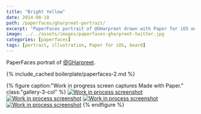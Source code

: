 ```yaml
---
title: "Bright Yellow"
date: 2014-08-10
path: /paperfaces/gharpreet-portrait/
excerpt: "PaperFaces portrait of @GHarpreet drawn with Paper for iOS on an iPad."
image: ../../assets/images/paperfaces-gharpreet-twitter.jpg
categories: [paperfaces]
tags: [portrait, illustration, Paper for iOS, beard]
---
```


PaperFaces portrait of [@GHarpreet](https://twitter.com/gharpreet).

{% include_cached boilerplate/paperfaces-2.md %}

{% figure caption:"Work in progress screen captures Made with Paper." class:"gallery-3-col" %}
[![Work in process screenshot](../../assets/images/paperfaces-gharpreet-process-1-600.jpg)](../../assets/images/paperfaces-gharpreet-process-1-lg.jpg) [![Work in process screenshot](../../assets/images/paperfaces-gharpreet-process-2-600.jpg)](../../assets/images/paperfaces-gharpreet-process-2-lg.jpg) [![Work in process screenshot](../../assets/images/paperfaces-gharpreet-process-3-600.jpg)](../../assets/images/paperfaces-gharpreet-process-3-lg.jpg) [![Work in process screenshot](../../assets/images/paperfaces-gharpreet-process-4-600.jpg)](../../assets/images/paperfaces-gharpreet-process-4-lg.jpg)
{% endfigure %}
